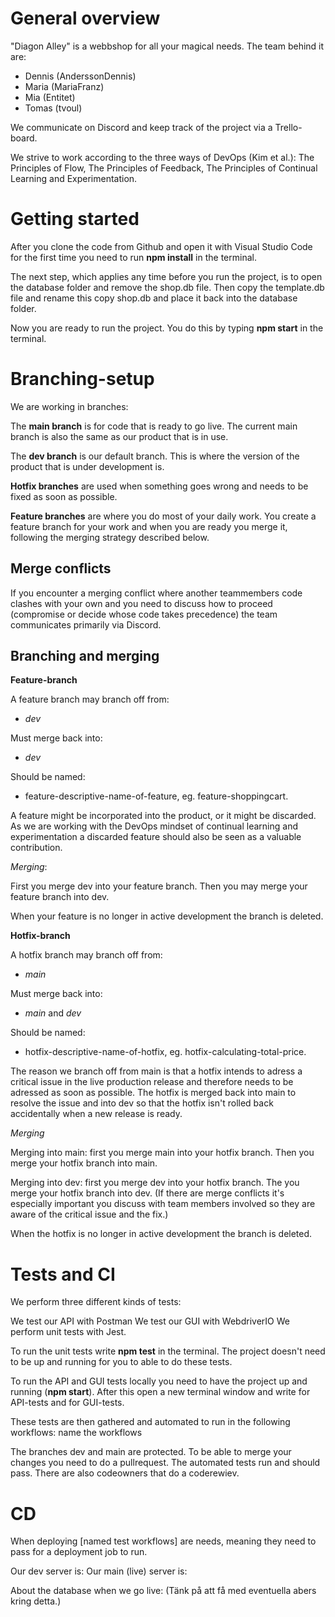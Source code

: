 # General overview

"Diagon Alley" is a webbshop for all your magical needs. The team behind it are:

- Dennis (AnderssonDennis)
- Maria (MariaFranz)
- Mia (Entitet)
- Tomas (tvoul)

We communicate on Discord and keep track of the project via a Trello-board.

We strive to work according to the three ways of DevOps (Kim et al.): The Principles of Flow, The Principles of Feedback, The Principles of Continual Learning and Experimentation.

# Getting started
After you clone the code from Github and open it with Visual Studio Code for the first time you need to run **npm install** in the terminal.

The next step, which applies any time before you run the project, is to open the database folder and remove the shop.db file. Then copy the template.db file and rename this copy shop.db and place it back into the database folder.

Now you are ready to run the project. You do this by typing **npm start** in the terminal.

# Branching-setup

We are working in branches: 

The **main branch** is for code that is ready to go live. The current main branch is also the same as our product that is in use.

The **dev branch** is our default branch. This is where the version of the product that is under development is.

**Hotfix branches** are used when something goes wrong and needs to be fixed as soon as possible.

**Feature branches** are where you do most of your daily work. You create a feature branch for your work and when you are ready you merge it, following the merging strategy described below.

## Merge conflicts

If you encounter a merging conflict where another teammembers code clashes with your own and you need to discuss how to proceed (compromise or decide whose code takes precedence) the team communicates primarily via Discord.

## Branching and merging

**Feature-branch**

A feature branch may branch off from:

- *dev*

Must merge back into:

- *dev*

Should be named:

 - feature-descriptive-name-of-feature, eg. feature-shoppingcart.

A feature might be incorporated into the product, or it might be discarded. As we are working with the DevOps mindset of continual learning and experimentation a discarded feature should also be seen as a valuable contribution.

*Merging*: 

First you merge dev into your feature branch. Then you may merge your feature branch into dev.

When your feature is no longer in active development the branch is deleted.

**Hotfix-branch**

A hotfix branch may branch off from:

- *main*

Must merge back into:

- *main* and *dev*

Should be named:

- hotfix-descriptive-name-of-hotfix, eg. hotfix-calculating-total-price.

The reason we branch off from main is that a hotfix intends to adress a critical issue in the live production release and therefore needs to be adressed as soon as possible. The hotfix is merged back into main to resolve the issue and into dev so that the hotfix isn't rolled back accidentally when a new release is ready.

*Merging*

Merging into main: first you merge main into your hotfix branch. Then you merge your hotfix branch into main.

Merging into dev: first you merge dev into your hotfix branch. The you merge your hotfix branch into dev. (If there are merge conflicts it's especially important you discuss with team members involved so they are aware of the critical issue and the fix.)

When the hotfix is no longer in active development the branch is deleted.

# Tests and CI
We perform three different kinds of tests:

We test our API with Postman
We test our GUI with WebdriverIO
We perform unit tests with Jest.

To run the unit tests write **npm test** in the terminal. The project doesn't need to be up and running for you to able to do these tests.

To run the API and GUI tests locally you need to have the project up and running (**npm start**). After this open a new terminal window and write for API-tests and for GUI-tests.

These tests are then gathered and automated to run in the following workflows:
name the workflows

The branches dev and main are protected. To be able to merge your changes you need to do a pullrequest. The automated tests run and should pass. There are also codeowners that do a coderewiev.

# CD

When deploying [named test workflows] are needs, meaning they need to pass for a deployment job to run.

Our dev server is:
Our main (live) server is:

About the database when we go live:
(Tänk på att få med eventuella abers kring detta.)